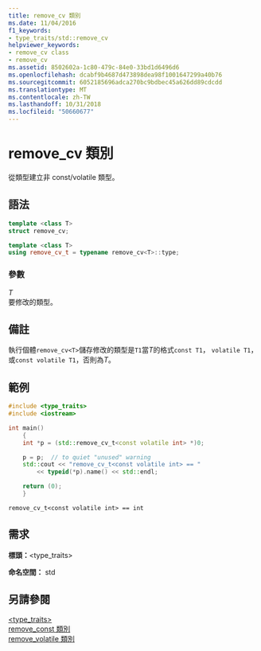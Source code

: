 ```yaml
---
title: remove_cv 類別
ms.date: 11/04/2016
f1_keywords:
- type_traits/std::remove_cv
helpviewer_keywords:
- remove_cv class
- remove_cv
ms.assetid: 8502602a-1c80-479c-84e0-33bd1d6496d6
ms.openlocfilehash: dcabf9b4687d473898dea98f1001647299a40b76
ms.sourcegitcommit: 6052185696adca270bc9bdbec45a626dd89cdcdd
ms.translationtype: MT
ms.contentlocale: zh-TW
ms.lasthandoff: 10/31/2018
ms.locfileid: "50660677"
---
```

# <a name="removecv-class"></a>remove_cv 類別

從類型建立非 const/volatile 類型。

## <a name="syntax"></a>語法

```cpp
template <class T>
struct remove_cv;

template <class T>
using remove_cv_t = typename remove_cv<T>::type;
```

### <a name="parameters"></a>參數

*T*<br/>
要修改的類型。

## <a name="remarks"></a>備註

執行個體`remove_cv<T>`儲存修改的類型是`T1`當*T*的格式`const T1`， `volatile T1`，或`const volatile T1`，否則為*T*。

## <a name="example"></a>範例

```cpp
#include <type_traits>
#include <iostream>

int main()
    {
    int *p = (std::remove_cv_t<const volatile int> *)0;

    p = p;  // to quiet "unused" warning
    std::cout << "remove_cv_t<const volatile int> == "
        << typeid(*p).name() << std::endl;

    return (0);
    }
```

```Output
remove_cv_t<const volatile int> == int
```

## <a name="requirements"></a>需求

**標頭：**\<type_traits>

**命名空間：** std

## <a name="see-also"></a>另請參閱

[<type_traits>](../standard-library/type-traits.md)<br/>
[remove_const 類別](../standard-library/remove-const-class.md)<br/>
[remove_volatile 類別](../standard-library/remove-volatile-class.md)<br/>
